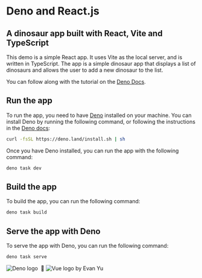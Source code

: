 # Deno and React.js

## A dinosaur app built with React, Vite and TypeScript

This demo is a simple React app. It uses Vite as the local server, and is
written in TypeScript. The app is a simple dinosaur app that displays a list of
dinosaurs and allows the user to add a new dinosaur to the list.

You can follow along with the tutorial on the
[Deno Docs](https://docs.deno.com/runtime/tutorials/how_to_with_npm/react/).

## Run the app

To run the app, you need to have [Deno](https://deno.land/) installed on your
machine. You can install Deno by running the following command, or following the
instructions in the [Deno docs](https://docs.deno.com/runtime/):

```bash
curl -fsSL https://deno.land/install.sh | sh
```

Once you have Deno installed, you can run the app with the following command:

```bash
deno task dev
```

## Build the app

To build the app, you can run the following command:

```bash
deno task build
```

## Serve the app with Deno

To serve the app with Deno, you can run the following command:

```bash
deno task serve
```

![Deno logo](https://docs.deno.com/img/logo.svg) &nbsp;💚
![Vue logo by Evan Yu](./src/assets/react.svg)
